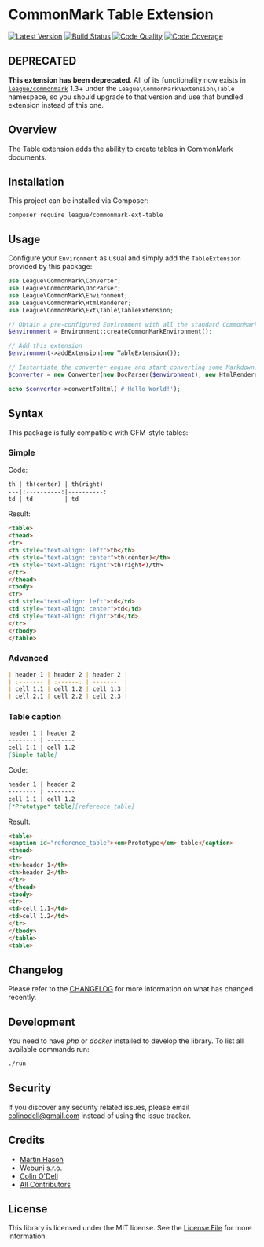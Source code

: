 CommonMark Table Extension
==========================

[![Latest Version](https://img.shields.io/packagist/v/league/commonmark-ext-table.svg?style=flat-square)](https://packagist.org/packages/league/commonmark-ext-table)
[![Build Status](https://img.shields.io/travis/thephpleague/commonmark-ext-table.svg?style=flat-square)](https://travis-ci.org/thephpleague/commonmark-ext-table)
[![Code Quality](https://img.shields.io/scrutinizer/g/thephpleague/commonmark-ext-table.svg?style=flat-square)](https://scrutinizer-ci.com/g/thephpleague/commonmark-ext-table/code-structure)
[![Code Coverage](https://img.shields.io/scrutinizer/coverage/g/thephpleague/commonmark-ext-table.svg?style=flat-square)](https://scrutinizer-ci.com/g/thephpleague/commonmark-ext-table)

## DEPRECATED

**This extension has been deprecated**.  All of its functionality now exists in [`league/commonmark`](https://github.com/thephpleague/commonmark) 1.3+ under the `League\CommonMark\Extension\Table` namespace, so you should upgrade to that version and use that bundled extension instead of this one.

## Overview

The Table extension adds the ability to create tables in CommonMark documents.

Installation
------------

This project can be installed via Composer:

    composer require league/commonmark-ext-table

Usage
-----

Configure your `Environment` as usual and simply add the `TableExtension` provided by this package:

```php
use League\CommonMark\Converter;
use League\CommonMark\DocParser;
use League\CommonMark\Environment;
use League\CommonMark\HtmlRenderer;
use League\CommonMark\Ext\Table\TableExtension;

// Obtain a pre-configured Environment with all the standard CommonMark parsers/renderers ready-to-go
$environment = Environment::createCommonMarkEnvironment();

// Add this extension
$environment->addExtension(new TableExtension());

// Instantiate the converter engine and start converting some Markdown!
$converter = new Converter(new DocParser($environment), new HtmlRenderer($environment));

echo $converter->convertToHtml('# Hello World!');
```

Syntax
------

This package is fully compatible with GFM-style tables:

### Simple

Code:
```markdown
th | th(center) | th(right)
---|:----------:|----------:
td | td         | td
```

Result:
```html
<table>
<thead>
<tr>
<th style="text-align: left">th</th>
<th style="text-align: center">th(center)</th>
<th style="text-align: right">th(right<)/th>
</tr>
</thead>
<tbody>
<tr>
<td style="text-align: left">td</td>
<td style="text-align: center">td</td>
<td style="text-align: right">td</td>
</tr>
</tbody>
</table>
```

### Advanced

```markdown
| header 1 | header 2 | header 2 |
| :------- | :------: | -------: |
| cell 1.1 | cell 1.2 | cell 1.3 |
| cell 2.1 | cell 2.2 | cell 2.3 |
```

### Table caption

```markdown
header 1 | header 2
-------- | --------
cell 1.1 | cell 1.2
[Simple table]
```

Code:
```markdown
header 1 | header 2
-------- | --------
cell 1.1 | cell 1.2
[*Prototype* table][reference_table]
```

Result:
```html
<table>
<caption id="reference_table"><em>Prototype</em> table</caption>
<thead>
<tr>
<th>header 1</th>
<th>header 2</th>
</tr>
</thead>
<tbody>
<tr>
<td>cell 1.1</td>
<td>cell 1.2</td>
</tr>
</tbody>
</table>
<table>
```

Changelog
---------

Please refer to the [CHANGELOG](CHANGELOG.md) for more information on what has changed recently.

Development
-----------

You need to have *php* or *docker* installed to develop the library. To list all available commands run:

```bash
./run
```

Security
--------

If you discover any security related issues, please email colinodell@gmail.com instead of using the issue tracker.

Credits
-------

- [Martin Hasoň](https://github.com/hason)
- [Webuni s.r.o.](https://www.webuni.cz)
- [Colin O'Dell](https://github.com/colinodell)
- [All Contributors](../../contributors)

License
-------

This library is licensed under the MIT license.  See the [License File](LICENSE) for more information.
